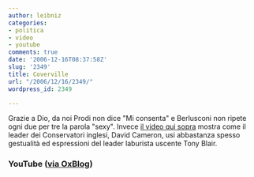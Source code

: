 ```yaml
---
author: leibniz
categories:
- politica
- video
- youtube
comments: true
date: '2006-12-16T08:37:58Z'
slug: '2349'
title: Coverville
url: "/2006/12/16/2349/"
wordpress_id: 2349

---
```

Grazie a Dio, da noi Prodi non dice "Mi consenta" e Berlusconi non ripete ogni due per tre la parola "sexy". Invece [il video qui sopra](http://www.youtube.com/watch?v=DbEtaDkZyT4#) mostra come il leader dei Conservatori inglesi, David Cameron, usi abbastanza spesso gestualità ed espressioni del leader laburista uscente Tony Blair. 

### YouTube ([via OxBlog](http://oxblog.blogspot.com/2006/12/british-politics-youtube-clip-of-day.html))
